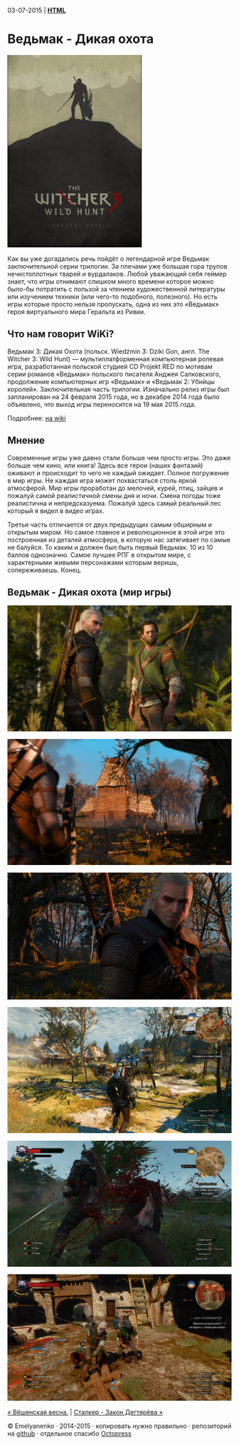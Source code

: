 03-07-2015 | **[HTML](http://andre-y-ru.github.io/p/2015/07/03/witcher.html)** 

Ведьмак - Дикая охота
================
![image](../../../../images/p/witcher.jpg)

Как вы уже догадались речь пойдёт о легендарной игре Ведьмак заключительной серии трилогии. За плечами уже большая гора трупов нечистоплотных тварей и вурдалаков. Любой уважающий себя геймер знает, что игры отнимают слишком много времени которое можно было-бы потратить с пользой за чтением художественной литературы или изучением техники (или чего-то подобного, полезного). Но есть игры которые просто нельзя пропускать, одна из них это «Ведьмак»  героя виртуального мира Геральта из Ривии.

Что нам говорит WiKi?
---------------------
Ведьмак 3: Дикая Охота (польск. Wiedźmin 3: Dziki Gon, англ. The Witcher 3: Wild Hunt) — мультиплатформенная компьютерная ролевая игра, разработанная польской студией CD Projekt RED по мотивам серии романов «Ведьмак» польского писателя Анджея Сапковского, продолжение компьютерных игр «Ведьмак» и «Ведьмак 2: Убийцы королей». Заключительная часть трилогии. Изначально релиз игры был запланирован на 24 февраля 2015 года, но в декабре 2014 года было объявлено, что выход игры переносится на 19 мая 2015 года.

Подробнее: [на wiki](https://ru.wikipedia.org/wiki/%D0%92%D0%B5%D0%B4%D1%8C%D0%BC%D0%B0%D0%BA_3:_%D0%94%D0%B8%D0%BA%D0%B0%D1%8F_%D0%9E%D1%85%D0%BE%D1%82%D0%B0)

Мнение
----------
Современные игры уже давно стали больше чем просто игры. Это даже больше чем кино, или книга! Здесь все герои (наших фантазий) оживают и происходит то чего не каждый ожидает. Полное погружение в мир игры. Не каждая игра может похвастаться столь яркой атмосферой. Мир игры проработан до мелочей, курей, птиц, зайцев и пожалуй самой реалистичной смены дня и ночи. Смена погоды тоже реалистична и непредсказуема. Пожалуй здесь самый реальный лес который я видел в видео играх.

Третья часть отличается от двух предыдущих самым обширным и открытым миром. Но самое главное и революционное в этой игре это построенная из деталей атмосфера, в которую нас затягивает по самые не балуйся. То каким и должен был быть первый Ведьмак. 10 из 10 баллов однозначно. Самое лучшее РПГ в открытом мире, с характерными живыми персонажами которым веришь, сопереживаешь. Конец.

Ведьмак - Дикая охота (мир игры)
--------------------------------- 
![image](../../../../images/smech/witcher1.jpg)

![image](../../../../images/smech/witcher2.jpg)

![image](../../../../images/smech/witcher3.jpg)

![image](../../../../images/smech/witcher4.jpg)

![image](../../../../images/smech/witcher5.jpg)

![image](../../../../images/smech/witcher6.jpg)


[&laquo; Вёшенская весна.](https://github.com/andre-y-ru/andre-y-ru.github.com/blob/master/p/2015/05/23/holohov.md) | [Сталкер - Закон Дегтярёва &raquo;](https://github.com/andre-y-ru/andre-y-ru.github.com/blob/master/p/2015/08/19/stalker.md)

© Emelyanenko &middot; 2014-2015 · копировать нужно правильно · репозиторий на [github](https://github.com) · отдельное спасибо [Octopress](http://octopress.org)
